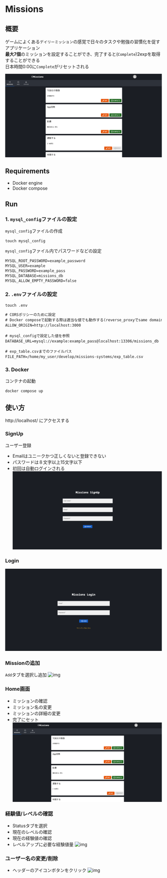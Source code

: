 # Missions
## 概要
ゲームによくある```デイリーミッション```の感覚で日々のタスクや勉強の習慣化を促すアプリケーション  
**最大7個**のミッションを設定することができ、完了すると(```Complete```)2expを取得することができる  
日本時間0:00に```Complete```がリセットされる

![img](./docs/img/home.png)
## Requirements
- Docker engine
- Docker compose
## Run
### 1. ```mysql_config```ファイルの設定
```mysql_config```ファイルの作成
```
touch mysql_config
```
```mysql_config```ファイル内でパスワードなどの設定
```
MYSQL_ROOT_PASSWORD=example_password
MYSQL_USER=example
MYSQL_PASSWORD=example_pass
MYSQL_DATABASE=missions_db
MYSQL_ALLOW_EMPTY_PASSWORD=false
```
### 2. ```.env```ファイルの設定
```
touch .env
```
```diff
# CORSポリシーのために設定
# Docker composeで起動する際は適当な値でも動作する(reverse_proxyでsame domainのため)
ALLOW_ORIGIN=http://localhost:3000

# mysql_configで設定した値を参照
DATABASE_URL=mysql://example:example_pass@localhost:13306/missions_db

# exp_table.csvまでのファイルパス
FILE_PATH=/home/my_user/develop/missions-systems/exp_table.csv
```
### 3. Docker
コンテナの起動
```
docker compose up
```
## 使い方
http://localhost/
にアクセスする
### SignUp
ユーザー登録
- Emailはユニークかつ正しくないと登録できない
- パスワードは８文字以上15文字以下
- 初回は自動ログインされる
![img](./docs/img/signup.png)
### Login
![img](./docs/img/login.png)
### Missionの追加
```Add```タブを選択し追加
![img](./docs/img/add.png)
### Home画面
- ミッションの確認
- ミッション名の変更
- ミッションの詳細の変更
- 完了にセット
![img](./docs/img/home.png)
### 経験値/レベルの確認
- Statusタブを選択
- 現在のレベルの確認
- 現在の経験値の確認
- レベルアップに必要な経験値量
![img](./docs/img/level.png)
### ユーザー名の変更/削除
- ヘッダーのアイコンボタンをクリック
![img](./docs/img/user.png)
